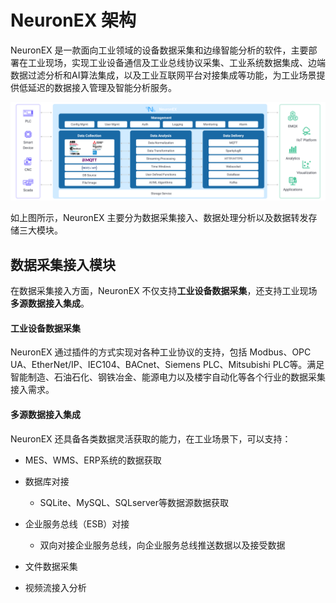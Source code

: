 # NeuronEX 架构

NeuronEX 是一款面向工业领域的设备数据采集和边缘智能分析的软件，主要部署在工业现场，实现工业设备通信及工业总线协议采集、工业系统数据集成、边端数据过滤分析和AI算法集成，以及工业互联网平台对接集成等功能，为工业场景提供低延迟的数据接入管理及智能分析服务。

<img src="./_assets/architect.png" alt="架构" style="zoom:100%;" />

如上图所示，NeuronEX 主要分为数据采集接入、数据处理分析以及数据转发存储三大模块。

## 数据采集接入模块

在数据采集接入方面，NeuronEX 不仅支持**工业设备数据采集**，还支持工业现场**多源数据接入集成**。

#### 工业设备数据采集

NeuronEX 通过插件的方式实现对各种工业协议的支持，包括 Modbus、OPC UA、EtherNet/IP、IEC104、BACnet、Siemens PLC、Mitsubishi PLC等。满足智能制造、石油石化、钢铁冶金、能源电力以及楼宇自动化等各个行业的数据采集接入需求。

#### 多源数据接入集成
NeuronEX 还具备各类数据灵活获取的能力，在工业场景下，可以支持：

- MES、WMS、ERP系统的数据获取

- 数据库对接
  - SQLite、MySQL、SQLserver等数据源数据获取

- 企业服务总线（ESB）对接
    - 双向对接企业服务总线，向企业服务总线推送数据以及接受数据
    
- 文件数据采集

- 视频流接入分析